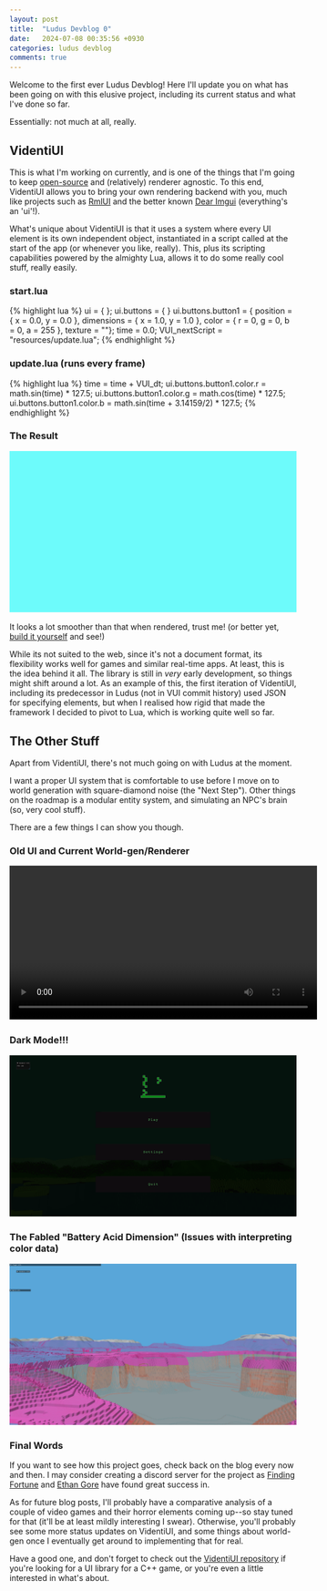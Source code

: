 ```yaml
---
layout: post
title:  "Ludus Devblog 0"
date:   2024-07-08 00:35:56 +0930
categories: ludus devblog
comments: true
---
```


Welcome to the first ever Ludus Devblog! Here I'll update you on what has been going on with this elusive project, including its current status and what I've done so far.

Essentially: not much at all, really.

## VidentiUI

This is what I'm working on currently, and is one of the things that I'm going to keep [open-source](https://github.com/flipfloppy1/VidentiUI) and (relatively) renderer agnostic. To this end, VidentiUI allows you to bring your own rendering backend with you, much like projects such as [RmlUI](https://github.com/mikke89/RmlUi) and the better known [Dear Imgui](https://github.com/ocornut/imgui) (everything's an 'ui'!).

What's unique about VidentiUI is that it uses a system where every UI element is its own independent object, instantiated in a script called at the start of the app (or whenever you like, really). This, plus its scripting capabilities powered by the almighty Lua, allows it to do some really cool stuff, really easily. 

### start.lua
{% highlight lua %}
ui = { };
ui.buttons = { }
ui.buttons.button1 = { position = { x = 0.0, y = 0.0 },
dimensions = { x = 1.0, y = 1.0 },
color = { r = 0, g = 0, b = 0, a = 255 },
texture = ""};
time = 0.0;
VUI_nextScript = "resources/update.lua";
{% endhighlight %}

### update.lua (runs every frame)
{% highlight lua %}
time = time + VUI_dt;
ui.buttons.button1.color.r = math.sin(time) * 127.5;
ui.buttons.button1.color.g = math.cos(time) * 127.5;
ui.buttons.button1.color.b = math.sin(time + 3.14159/2) * 127.5;
{% endhighlight %}

### The Result
<img src="/images/ludus-devblog-0/vui-result.gif" width="540" />

It looks a lot smoother than that when rendered, trust me! (or better yet, [build it yourself](https://github.com/flipfloppy1/VidentiUI) and see!)

While its not suited to the web, since it's not a document format, its flexibility works well for games and similar real-time apps. At least, this is the idea behind it all. The library is still in *very* early development, so things might shift around a lot. As an example of this, the first iteration of VidentiUI, including its predecessor in Ludus (not in VUI commit history) used JSON for specifying elements, but when I realised how rigid that made the framework I decided to pivot to Lua, which is working quite well so far.

## The Other Stuff

Apart from VidentiUI, there's not much going on with Ludus at the moment.

I want a proper UI system that is comfortable to use before I move on to world generation with square-diamond noise (the "Next Step"). Other things on the roadmap is a modular entity system, and simulating an NPC's brain (so, very cool stuff).

There are a few things I can show you though.

### Old UI and Current World-gen/Renderer
<video controls src="/videos/ludus-devblog-0/ludus-demo.mp4" title="Early Ludus Demo" width="540"> </video>

### Dark Mode!!!
<img src="/images/ludus-devblog-0/dark-mode.png" width="540" />

### The Fabled "Battery Acid Dimension" (Issues with interpreting color data)
<img src="/images/ludus-devblog-0/battery-acid-dimension.png" width="540" />

### Final Words

If you want to see how this project goes, check back on the blog every now and then. I may consider creating a discord server for the project as [Finding Fortune](https://www.youtube.com/@Finding_Fortune/) and [Ethan Gore](https://www.youtube.com/@ethangore8697) have found great success in. 

As for future blog posts, I'll probably have a comparative analysis of a couple of video games and their horror elements coming up--so stay tuned for that (it'll be at least mildly interesting I swear). Otherwise, you'll probably see some more status updates on VidentiUI, and some things about world-gen once I eventually get around to implementing that for real. 

Have a good one, and don't forget to check out the [VidentiUI repository](https://github.com/flipfloppy1/VidentiUI) if you're looking for a UI library for a C++ game, or you're even a little interested in what's about.